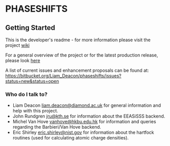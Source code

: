 # PHASESHIFTS #

## Getting Started ##

This is the developer's readme - for more information please visit the project [wiki](https://bitbucket.org/Liam_Deacon/phaseshifts/wiki/Home)

For a general overview of the project or for the latest production release, please look [here](https://pypi.python.org/pypi)

A list of current issues and enhancement proposals can be found at: https://bitbucket.org/Liam_Deacon/phaseshifts/issues?status=new&status=open

### Who do I talk to? ###

* Liam Deacon <liam.deacon@diamond.ac.uk> for general information and help with this project.
* John Rundgren <jru@kth.se> for information about the EEASiSSS backend.
* Michel Van Hove <vanhove@hkbu.edu.hk> for information and queries regarding the Barbieri/Van Hove backend.
* Eric Shirley <eric.shirley@nist.gov> for information about the hartfock routines (used for calculating atomic charge densities).